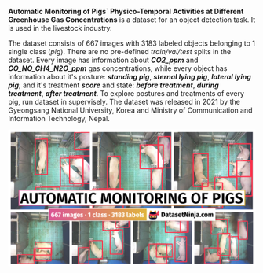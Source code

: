 **Automatic Monitoring of Pigs` Physico-Temporal Activities at Different Greenhouse Gas Concentrations** is a dataset for an object detection task. It is used in the livestock industry. 

The dataset consists of 667 images with 3183 labeled objects belonging to 1 single class (*pig*). There are no pre-defined <i>train/val/test</i> splits in the dataset. Every image has information about ***CO2_ppm*** and ***CO_NO_CH4_N2O_ppm*** gas concentrations, while every object has information about it's posture: ***standing pig***, ***sternal lying pig***, ***lateral lying pig***; and it's treatment ***score*** and state: ***before treatment***, ***during treatment***, ***after treatment***. To explore postures and treatments of every pig, run dataset in supervisely. The dataset was released in 2021 by the Gyeongsang National University, Korea and Ministry of Communication and Information Technology, Nepal.

<img src="https://github.com/dataset-ninja/automatic-monitoring-pigs/raw/main/visualizations/poster.png">
